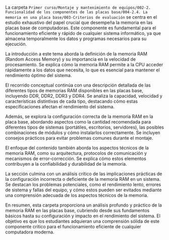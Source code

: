 La carpeta `Primer curso/Montaje y mantenimiento de equipos/002-2. Funcionalidad de los componentes de las placas base/004-2.4. La memoria en una placa base/003-Criterios de evaluación` se centra en el estudio exhaustivo del papel crucial que desempeña la memoria en las placas base de computadoras. Este componente es fundamental para el funcionamiento eficiente y rápido de cualquier sistema informático, ya que almacena temporalmente los datos y programas necesarios para su ejecución.

La introducción a este tema aborda la definición de la memoria RAM (Random Access Memory) y su importancia en la velocidad de procesamiento. Se explica cómo la memoria RAM permite a la CPU acceder rápidamente a los datos que necesita, lo que es esencial para mantener el rendimiento óptimo del sistema.

El recorrido conceptual continúa con una descripción detallada de las diferentes tipos de memorias RAM disponibles en las placas base, incluyendo DDR, DDR2, DDR3 y DDR4. Se analiza la capacidad, velocidad y características distintivas de cada tipo, destacando cómo estas especificaciones afectan el rendimiento del sistema.

Además, se explora la configuración correcta de la memoria RAM en la placa base, abordando aspectos como la cantidad recomendada para diferentes tipos de sistemas (portátiles, escritorios, servidores), las posibles combinaciones de módulos y cómo instalarlos correctamente. Se incluyen consejos prácticos para evitar problemas comunes durante el montaje.

El enfoque del contenido también aborda los aspectos técnicos de la memoria RAM, como su arquitectura, protocolos de comunicación y mecanismos de error-corrección. Se explica cómo estos elementos contribuyen a la confiabilidad y durabilidad de la memoria.

La sección culmina con un análisis crítico de las implicaciones prácticas de la configuración incorrecta o deficiente de la memoria RAM en un sistema. Se destacan los problemas potenciales, como el rendimiento lento, errores de sistema y fallas del equipo, y cómo estos pueden ser evitados mediante una comprensión adecuada de los aspectos técnicos de la memoria.

En resumen, esta carpeta proporciona un análisis profundo y práctico de la memoria RAM en las placas base, cubriendo desde sus fundamentos básicos hasta su configuración y impacto en el rendimiento del sistema. El objetivo es que los estudiantes adquieran una comprensión sólida de este componente crítico para el funcionamiento eficiente de cualquier computadora moderna.
